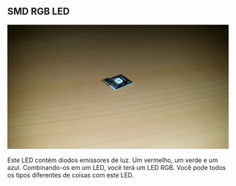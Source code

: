 ## SMD RGB LED

![alt text](img/1.jpg)

Este LED contém diodos emissores de luz. Um vermelho, um verde e um azul. Combinando-os em um LED, você terá um LED RGB. Você pode todos os tipos diferentes de coisas com este LED.